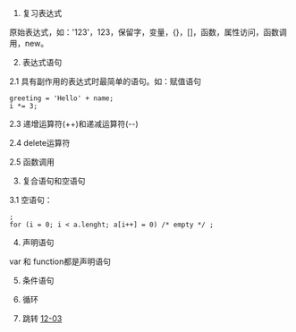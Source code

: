 1. 复习表达式

原始表达式，如：'123'，123，保留字，变量，{}，[]，函数，属性访问，函数调用，new。
   
2. 表达式语句

2.1 具有副作用的表达式时最简单的语句。如：赋值语句

	greeting = 'Hello' + name;
	i *= 3;

2.3 递增运算符(++)和递减运算符(--)

2.4 delete运算符

2.5 函数调用

3. 复合语句和空语句

3.1 空语句：

	;
	for (i = 0; i < a.lenght; a[i++] = 0) /* empty */ ;

4. 声明语句

var 和 function都是声明语句

5. 条件语句

6. 循环

7. 跳转 [12-03](../学习历程/12-03.html)

